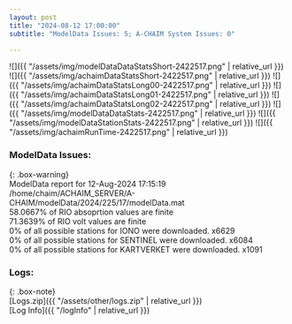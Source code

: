 ```yaml
---
layout: post
title: "2024-08-12 17:00:00"
subtitle: "ModelData Issues: 5; A-CHAIM System Issues: 0"

---
```


![]({{ "/assets/img/modelDataDataStatsShort-2422517.png" | relative_url }})
![]({{ "/assets/img/achaimDataStatsShort-2422517.png" | relative_url }})
![]({{ "/assets/img/achaimDataStatsLong00-2422517.png" | relative_url }})
![]({{ "/assets/img/achaimDataStatsLong01-2422517.png" | relative_url }})
![]({{ "/assets/img/achaimDataStatsLong02-2422517.png" | relative_url }})
![]({{ "/assets/img/modelDataDataStats-2422517.png" | relative_url }})
![]({{ "/assets/img/modelDataStationStats-2422517.png" | relative_url }})
![]({{ "/assets/img/achaimRunTime-2422517.png" | relative_url }})


### ModelData Issues:  
  
{: .box-warning}  
 ModelData report for 12-Aug-2024 17:15:19   
 /home/chaim/ACHAIM_SERVER/A-CHAIM/modelData/2024/225/17/modelData.mat   
 58.0667% of RIO absoprtion values are finite   
 71.3639% of RIO volt values are finite   
 0% of all possible stations for IONO were downloaded. x6629   
 0% of all possible stations for SENTINEL were downloaded. x6084   
 0% of all possible stations for KARTVERKET were downloaded. x1091   
  


### Logs:  
  
{: .box-note}  
[Logs.zip]({{ "/assets/other/logs.zip" | relative_url }})  
[Log Info]({{ "/logInfo" | relative_url }})  
